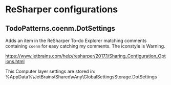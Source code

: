 # ReSharper configurations

## TodoPatterns.coenm.DotSettings

Adds an item in the ReSharper To-do Explorer matching comments containing `coenm` for easy catching my comments. The iconstyle is Warning.


https://www.jetbrains.com/help/resharper/2017.1/Sharing_Configuration_Options.html

This Computer layer settings are stored in: 
%AppData%\JetBrains\\Shared\\vAny\\GlobalSettingsStorage.DotSettings
